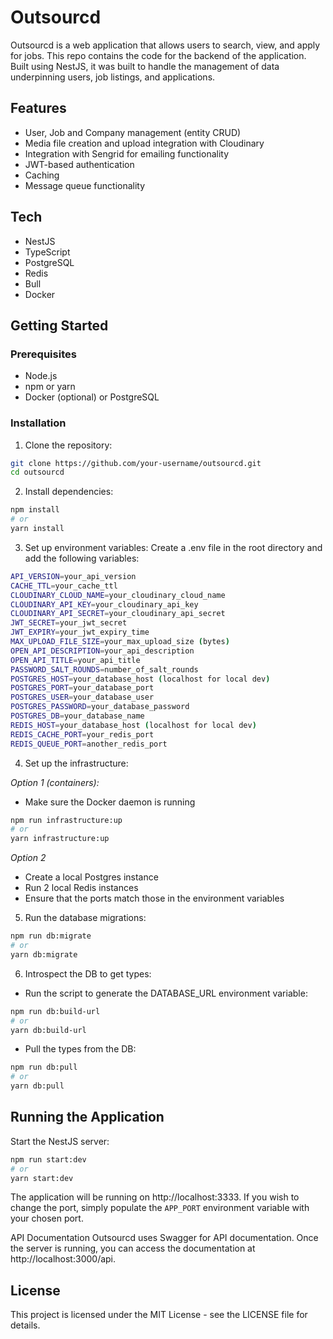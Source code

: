 # Outsourcd

Outsourcd is a web application that allows users to search, view, and apply for jobs.
This repo contains the code for the backend of the application. Built using NestJS, it was built to handle the management of data underpinning users, job listings, and applications.

## Features

- User, Job and Company management (entity CRUD)
- Media file creation and upload integration with Cloudinary
- Integration with Sengrid for emailing functionality
- JWT-based authentication
- Caching
- Message queue functionality

## Tech

- NestJS
- TypeScript
- PostgreSQL
- Redis
- Bull
- Docker

## Getting Started

### Prerequisites

- Node.js
- npm or yarn
- Docker (optional) or PostgreSQL

### Installation

1. Clone the repository:

```bash
git clone https://github.com/your-username/outsourcd.git
cd outsourcd
```

2. Install dependencies:

```bash
npm install
# or
yarn install
```

3. Set up environment variables:
   Create a .env file in the root directory and add the following variables:

```bash
API_VERSION=your_api_version
CACHE_TTL=your_cache_ttl
CLOUDINARY_CLOUD_NAME=your_cloudinary_cloud_name
CLOUDINARY_API_KEY=your_cloudinary_api_key
CLOUDINARY_API_SECRET=your_cloudinary_api_secret
JWT_SECRET=your_jwt_secret
JWT_EXPIRY=your_jwt_expiry_time
MAX_UPLOAD_FILE_SIZE=your_max_upload_size (bytes)
OPEN_API_DESCRIPTION=your_api_description
OPEN_API_TITLE=your_api_title
PASSWORD_SALT_ROUNDS=number_of_salt_rounds
POSTGRES_HOST=your_database_host (localhost for local dev)
POSTGRES_PORT=your_database_port
POSTGRES_USER=your_database_user
POSTGRES_PASSWORD=your_database_password
POSTGRES_DB=your_database_name
REDIS_HOST=your_database_host (localhost for local dev)
REDIS_CACHE_PORT=your_redis_port
REDIS_QUEUE_PORT=another_redis_port
```

4. Set up the infrastructure:

_Option 1 (containers):_

- Make sure the Docker daemon is running

```bash
npm run infrastructure:up
# or
yarn infrastructure:up
```

_Option 2_

- Create a local Postgres instance
- Run 2 local Redis instances
- Ensure that the ports match those in the environment variables

5. Run the database migrations:

```bash
npm run db:migrate
# or
yarn db:migrate
```

6. Introspect the DB to get types:

- Run the script to generate the DATABASE_URL environment variable:

```bash
npm run db:build-url
# or
yarn db:build-url
```

- Pull the types from the DB:

```bash
npm run db:pull
# or
yarn db:pull
```

## Running the Application

Start the NestJS server:

```bash
npm run start:dev
# or
yarn start:dev
```

The application will be running on http://localhost:3333. If you wish to change the port, simply populate the `APP_PORT` environment variable with your chosen port.

API Documentation
Outsourcd uses Swagger for API documentation. Once the server is running, you can access the documentation at http://localhost:3000/api.

## License

This project is licensed under the MIT License - see the LICENSE file for details.
